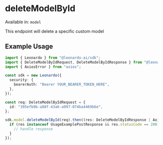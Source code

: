 # deleteModelById
Available in: `model`

This endpoint will delete a specific custom model

## Example Usage
```typescript
import { Leonardo } from "@leonardo-ai/sdk";
import { DeleteModelByIdRequest, DeleteModelByIdResponse } from "@leonardo-ai/sdk/dist/sdk/models/operations";
import { AxiosError } from "axios";

const sdk = new Leonardo({
  security: {
    bearerAuth: "Bearer YOUR_BEARER_TOKEN_HERE",
  },
});

const req: DeleteModelByIdRequest = {
  id: "395efb9b-a88f-43a6-a997-074ba4469b6e",
};

sdk.model.deleteModelById(req).then((res: DeleteModelByIdResponse | AxiosError) => {
  if (res instanceof UsageExamplePostResponse && res.statusCode == 200) {
    // handle response
  }
});
```